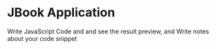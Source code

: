 # JBook Application

Write JavaScript Code and and see the result preview, and Write notes about your code snippet
